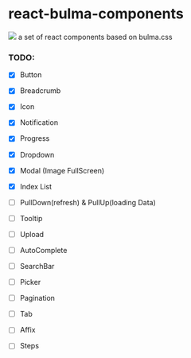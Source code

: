 # react-bulma-components
[![](https://api.travis-ci.org/blackLearning/react-bulma-components.svg?branch=master)](https://travis-ci.org/blackLearning/react-bulma-components)
a set of react components based on bulma.css

### TODO:
- [x] Button
- [x] Breadcrumb
- [x] Icon
- [x] Notification
- [x] Progress
- [x] Dropdown
- [x] Modal (Image FullScreen)
- [x] Index List
- [ ] PullDown(refresh) & PullUp(loading Data)
- [ ] Tooltip
- [ ] Upload
- [ ] AutoComplete
- [ ] SearchBar

- [ ] Picker
- [ ] Pagination
- [ ] Tab
- [ ] Affix
- [ ] Steps
